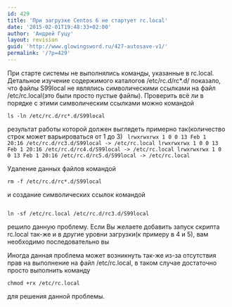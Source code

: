 ```yaml
---
id: 429
title: 'При загрузке Centos 6 не стартует rc.local'
date: '2015-02-01T19:48:33+02:00'
author: 'Андрей Гуцу'
layout: revision
guid: 'http://www.glowingsword.ru/427-autosave-v1/'
permalink: '/?p=429'
---
```


При старте системы не выполнялись команды, указанные в rc.local. Детальное изучение содержимого каталогов /etc/rc.d/rc*.d/ показало, что файлы S99local не являлись символическими ссылками на файл /etc/rc.local(это были просто пустые файлы). Проверить всё ли в порядке с этими символическим ссылками можно командой
 
<code>ls -ln /etc/rc.d/rc*.d/S99local</code>

результат работы которой должен выглядеть примерно так(количество строк может варьироваться от 1 до 3)
<code>
lrwxrwxrwx 1 0 0 13 Feb  1 20:16 /etc/rc.d/rc3.d/S99local -> /etc/rc.local
lrwxrwxrwx 1 0 0 13 Feb  1 20:16 /etc/rc.d/rc4.d/S99local -> /etc/rc.local
lrwxrwxrwx 1 0 0 13 Feb  1 20:16 /etc/rc.d/rc5.d/S99local -> /etc/rc.local
</code>
 
Удаление данных файлов командой 

<code>rm -f /etc/rc.d/rc*.d/S99local</code>

и создание символических ссылок командой

<code>
ln -sf /etc/rc.local /etc/rc.d/rc3.d/S99local
</code>

решило данную проблему. Если Вы желаете добавить запуск скрипта rc.local так-же и в другие уровни загрузки(к примеру в 4 и 5), вам необходимо последовательно вы

Иногда данная проблема может возникнуть так-же из-за отсутствия прав на выполнение на файл /etc/rc.local, в таком случае достаточно просто выполнить команду

<code>chmod +rx /etc/rc.local</code>

для решения данной проблемы.